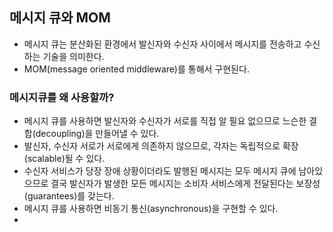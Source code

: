 ## 메시지 큐와 MOM
- 메시지 큐는 분산화된 환경에서 발신자와 수신자 사이에서 메시지를 전송하고 수신하는 기술을 의미한다.
- MOM(message oriented middleware)를 통해서 구현된다.

### 메시지큐를 왜 사용할까?
- 메시지 큐를 사용하면 발신자와 수신자가 서로를 직접 알 필요 없으므로 느슨한 결합(decoupling)을 만들어낼 수 있다.
- 발신자, 수신자 서로가 서로에게 의존하지 않으므로, 각자는 독립적으로 확장(scalable)될 수 있다.
- 수신자 서비스가 당장 장애 상황이더라도 발행된 메시지는 모두 메시지 큐에 남아있으므로 결국 발신자가 발생한 모든 메시지는 소비자 서비스에게 전달된다는 보장성(guarantees)를 갖는다.
- 메시지 큐를 사용하면 비동기 통신(asynchronous)을 구현할 수 있다.
- 